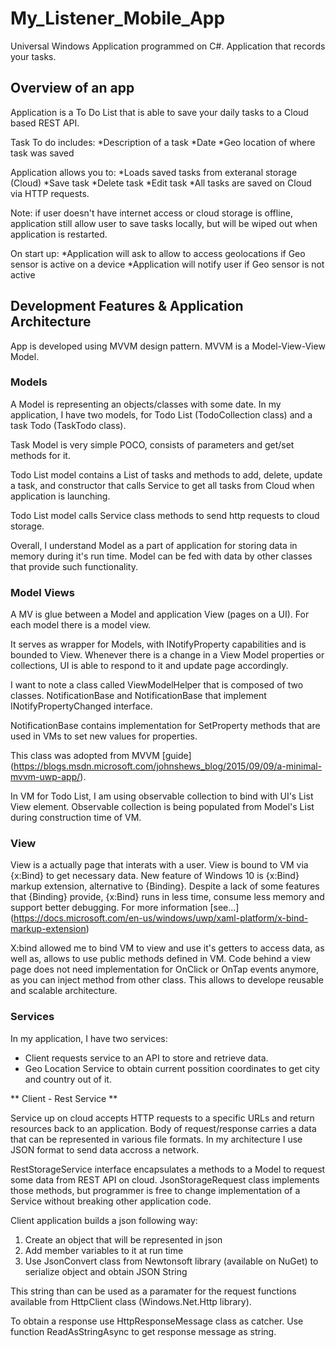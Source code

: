 # My_Listener_Mobile_App
Universal Windows Application programmed on C#. Application that records your tasks. 

## Overview of an app

Application is a To Do List that is able to save your daily tasks to a Cloud based
REST API. 

Task To do includes:
*Description of a task
*Date
*Geo location of where task was saved

Application allows you to:
*Loads saved tasks from exteranal storage (Cloud)
*Save task
*Delete task
*Edit task
*All tasks are saved on Cloud via HTTP requests. 

Note: if user doesn't have internet access or cloud storage is offline,
application still allow user to save tasks locally, but will be wiped out
when application is restarted.

On start up:
*Application will ask to allow to access geolocations if Geo sensor is active on a device
*Application will notify user if Geo sensor is not active


## Development Features & Application Architecture

App is developed using MVVM design pattern.
MVVM is a Model-View-View Model. 

### Models
A Model is representing an objects/classes with some date.
In my application, I have two models, for Todo List (TodoCollection class) and a task Todo (TaskTodo class).

Task Model is very simple POCO, consists of parameters and get/set methods for it.

Todo List model contains a List of tasks and methods to add, delete, update a task,
and constructor that calls Service to get all tasks from Cloud when application is launching.

Todo List model calls Service class methods to send http requests to cloud storage.

Overall, I understand Model as a part of application for storing data in memory during it's
run time. Model can be fed with data by other classes that provide such functionality.

### Model Views
A MV is glue between a Model and application View (pages on a UI).
For each model there is a model view.

It serves as wrapper for Models, with INotifyProperty capabilities and is bounded to View.
Whenever there is a change in a View Model properties or collections, UI is able to respond to
it and update page accordingly.

I want to note a class called ViewModelHelper that is composed of two classes.
NotificationBase and NotificationBase<T> that implement INotifyPropertyChanged interface.

NotificationBase contains implementation for SetProperty methods that are used in VMs
to set new values for properties. 

This class was adopted from MVVM [guide] (https://blogs.msdn.microsoft.com/johnshews_blog/2015/09/09/a-minimal-mvvm-uwp-app/).

In VM for Todo List, I am using observable collection to bind with UI's List View element. 
Observable collection is being populated from Model's List during construction time
of VM. 


### View 

View is a actually page that interats with a user. 
View is bound to VM via {x:Bind} to get necessary  data. 
New feature of Windows 10 is {x:Bind} markup extension, alternative to {Binding}.
Despite a lack of some features that {Binding} provide, {x:Bind} runs in less time,
consume less memory and support better debugging. For more information [see...] (https://docs.microsoft.com/en-us/windows/uwp/xaml-platform/x-bind-markup-extension)

X:bind allowed me to bind VM to view and use it's getters to access data,
as well as, allows to use public methods defined in VM. Code behind a view page does not need
implementation for OnClick or OnTap events anymore, as you can inject method from other class.
This allows to develope reusable and scalable architecture. 

### Services

In my application, I have two services: 
* Client requests service to an API to store and retrieve data.
* Geo Location Service to obtain current possition coordinates to get city and country out of it.

** Client - Rest Service **

Service up on cloud accepts HTTP requests to a specific URLs and return resources back to 
an application. Body of request/response carries a data that can be represented 
in various file formats. In my architecture I use JSON format to send data accross a network.

RestStorageService interface encapsulates a methods to a Model to request some data
from REST API on cloud. JsonStorageRequest class implements those methods, but programmer 
is free to change implementation of a Service without breaking other application code.

Client application builds a json following way:
1. Create an object that will be represented in json
2. Add member variables to it at run time
3. Use JsonConvert class from Newtonsoft library (available on NuGet) to serialize 
object and obtain JSON String

This string than can be used as a paramater for the request functions available 
from HttpClient class (Windows.Net.Http library).

To obtain a response use HttpResponseMessage class as catcher.
Use function ReadAsStringAsync to get response message as string.














